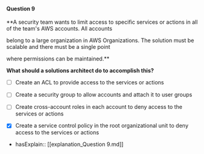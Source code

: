 #### Question  9


**A security team wants to limit access to specific services or actions in all of the team's AWS accounts. All accounts

belong to a large organization in AWS Organizations. The solution must be scalable and there must be a single point

where permissions can be maintained.**


**What should a solutions architect do to accomplish this?**


- [ ] Create an ACL to provide access to the services or actions


- [ ] Create a security group to allow accounts and attach it to user groups


- [ ] Create cross-account roles in each account to deny access to the services or actions


- [x] Create a service control policy in the root organizational unit to deny access to the services or actions



- hasExplain:: [[explanation_Question  9.md]]